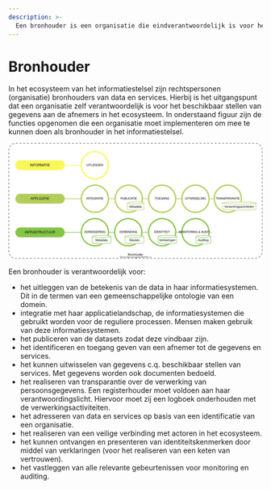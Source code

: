 ```yaml
---
description: >-
  Een bronhouder is een organisatie die eindverantwoordelijk is voor het publiceren en toegankelijk maken van gegevens en diensten aan afnemers.
---
```


# Bronhouder
In het ecosysteem van het informatiestelsel zijn rechtspersonen (organisatie) bronhouders van data en services. Hierbij is het uitgangspunt dat een organisatie zelf verantwoordelijk is voor het beschikbaar stellen van gegevens aan de afnemers in het ecosysteem. In onderstaand figuur zijn de functies opgenomen die een organisatie moet implementeren om mee te kunnen doen als bronhouder in het informatiestelsel.




![Figuur 1 De functies van een bronhouder](../.gitbook/assets/act-resour-functions.svg)




Een bronhouder is verantwoordelijk voor:

- het uitleggen van de betekenis van de data in haar informatiesystemen. Dit in de termen van een gemeenschappelijke ontologie van een domein.
- integratie met haar applicatielandschap, de informatiesystemen die gebruikt worden voor de reguliere processen. Mensen maken gebruik van deze informatiesystemen.
- het publiceren van de datasets zodat deze vindbaar zijn.
- het identificeren en toegang geven van een afnemer tot de gegevens en services.
- het kunnen uitwisselen van gegevens c.q. beschikbaar stellen van services. Met gegevens worden ook documenten bedoeld.
- het realiseren van transparantie over de verwerking van persoonsgegevens. Een registerhouder moet voldoen aan haar verantwoordingslicht. Hiervoor moet zij een logboek onderhouden met de verwerkingsactiviteiten.
- het adresseren van data en services op basis van een identificatie van een organisatie.
- het realiseren van een veilige verbinding met actoren in het ecosysteem.
- het kunnen ontvangen en presenteren van identiteitskenmerken door middel van verklaringen (voor het realiseren van een keten van vertrouwen).
- het vastleggen van alle relevante gebeurtenissen voor monitoring en auditing.
